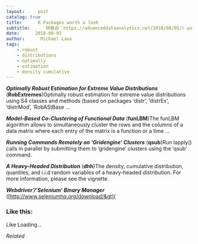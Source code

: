 ```yaml
---
layout:     post
catalog: true
title:      R Packages worth a look
subtitle:      转载自：https://advanceddataanalytics.net/2018/08/05/r-packages-worth-a-look-1233/
date:      2018-08-05
author:      Michael Laux
tags:
    - robust
    - distributions
    - optimally
    - estimation
    - density cumulative
---
```


***Optimally Robust Estimation for Extreme Value Distributions*** (**RobExtremes**)Optimally robust estimation for extreme value distributions using S4 classes and methods (based on packages ‘distr’, ‘distrEx’, ‘distrMod’, ‘RobAStBase …

***Model-Based Co-Clustering of Functional Data*** (**funLBM**)The funLBM algorithm allows to simultaneously cluster the rows and the columns of a data matrix where each entry of the matrix is a function or a time …

***Running Commands Remotely on ‘Gridengine’ Clusters*** (**qsub**)Run lapply() calls in parallel by submitting them to ‘gridengine’ clusters using the ‘qsub’ command.

***A Heavy-Headed Distribution*** (**dhh**)The density, cumulative distribution, quantiles, and i.i.d random variables of a heavy-headed distribution. For more information, please see the vignette.

***Webdriver’/’Selenium’ Binary Manager*** ([http://www.seleniumhq.org/download/&gt](





### Like this:

Like Loading...


*Related*


